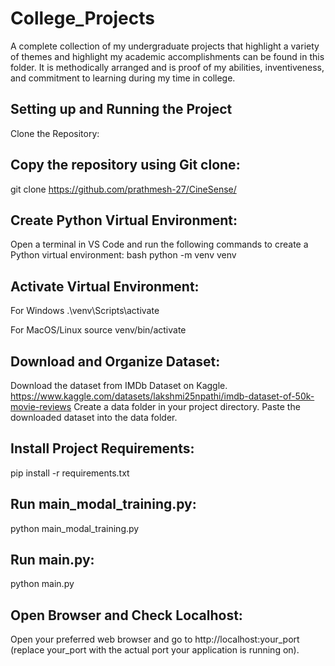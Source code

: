 # College_Projects
A complete collection of my undergraduate projects that highlight a variety of themes and highlight my academic accomplishments can be found in this folder. It is methodically arranged and is proof of my abilities, inventiveness, and commitment to learning during my time in college.

## Setting up and Running the Project
Clone the Repository:

## Copy the repository using Git clone:
git clone https://github.com/prathmesh-27/CineSense/

## Create Python Virtual Environment:

Open a terminal in VS Code and run the following commands to create a Python virtual environment:
bash
python -m venv venv

## Activate Virtual Environment:
For Windows
.\venv\Scripts\activate

For MacOS/Linux
source venv/bin/activate

## Download and Organize Dataset:

Download the dataset from IMDb Dataset on Kaggle.
https://www.kaggle.com/datasets/lakshmi25npathi/imdb-dataset-of-50k-movie-reviews
Create a data folder in your project directory.
Paste the downloaded dataset into the data folder.

## Install Project Requirements:
pip install -r requirements.txt


## Run main_modal_training.py:
python main_modal_training.py

## Run main.py:
python main.py

## Open Browser and Check Localhost:
Open your preferred web browser and go to http://localhost:your_port (replace your_port with the actual port your application is running on).
